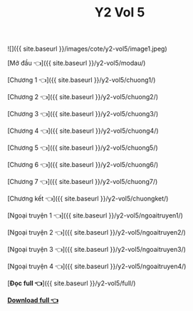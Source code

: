 ﻿---
layout: post
title: Y2 Vol 5
---

![]({{ site.baseurl }}/images/cote/y2-vol5/image1.jpeg)

[Mở đầu 👈]({{ site.baseurl }}/y2-vol5/modau/)

[Chương 1 👈]({{ site.baseurl }}/y2-vol5/chuong1/)

[Chương 2 👈]({{ site.baseurl }}/y2-vol5/chuong2/)

[Chương 3 👈]({{ site.baseurl }}/y2-vol5/chuong3/)

[Chương 4 👈]({{ site.baseurl }}/y2-vol5/chuong4/)

[Chương 5 👈]({{ site.baseurl }}/y2-vol5/chuong5/)

[Chương 6 👈]({{ site.baseurl }}/y2-vol5/chuong6/)

[Chương 7 👈]({{ site.baseurl }}/y2-vol5/chuong7/)

[Chương kết 👈]({{ site.baseurl }}/y2-vol5/chuongket/)

[Ngoại truyện 1 👈]({{ site.baseurl }}/y2-vol5/ngoaitruyen1/)

[Ngoại truyện 2 👈]({{ site.baseurl }}/y2-vol5/ngoaitruyen2/)

[Ngoại truyện 3 👈]({{ site.baseurl }}/y2-vol5/ngoaitruyen3/)

[Ngoại truyện 4 👈]({{ site.baseurl }}/y2-vol5/ngoaitruyen4/)

[**Đọc full 👈**]({{ site.baseurl }}/y2-vol5/full/)

[**Download full 👈**](https://cote.eu.org/cote.ga/y2/vol5.docx)